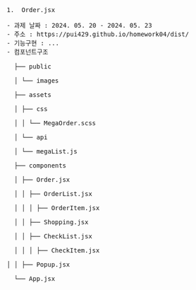 <pre>
1.  Order.jsx

- 과제 날짜 : 2024. 05. 20 - 2024. 05. 23
- 주소 : https://pui429.github.io/homework04/dist/
- 기능구현 : ...
- 컴포넌트구조<br/>
  ├── public<br/>
  │ └── images<br/>
  ├── assets<br/>
  │ ├── css<br/>
  │ │ └── MegaOrder.scss<br/>
  │ └── api<br/>
  │ └── megaList.js<br/>
  ├── components<br/>
  │ ├── Order.jsx<br/>
  │ │ ├── OrderList.jsx<br/>
  │ │ │ ├── OrderItem.jsx<br/>
  │ │ ├── Shopping.jsx<br/>
  │ │ ├── CheckList.jsx<br/>
  │ │ │ ├── CheckItem.jsx<br/>
│ │ ├── Popup.jsx<br/>
  └── App.jsx
</pre>
